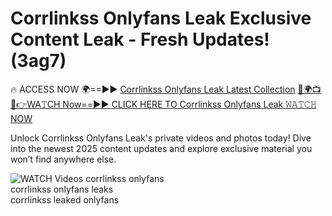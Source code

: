 # Corrlinkss Onlyfans Leak Exclusive Content Leak - Fresh Updates! (3ag7)

🔥 ACCESS NOW 🌍==►► <a href="https://tinyurl.com/3fjeunct" rel="nofollow">Corrlinkss Onlyfans Leak Latest Collection</a></h3>
[🔴🌍📺📱👉WA𝚃CH Now==►► CLICK HERE TO Corrlinkss Onlyfans Leak 𝚆𝙰𝚃𝙲𝙷 NOW](https://tinyurl.com/3fjeunct)

Unlock Corrlinkss Onlyfans Leak's private videos and photos today! Dive into the newest 2025 content updates and explore exclusive material you won’t find anywhere else.


<a href="https://tinyurl.com/3fjeunct" rel="nofollow" data-target="animated-image.originalLink"><img src="https://camo.githubusercontent.com/8a4f000d20f83aca3bf7ec5f350d767afa0574a8a352519fd8cfa583a6f93a33/68747470733a2f2f692e696d6775722e636f6d2f644a486b345a712e676966" alt="WATCH Videos" data-canonical-src="https://i.imgur.com/dJHk4Zq.gif" style="max-width: 100%; display: inline-block;" data-target="animated-image.originalImage"></a>
corrlinkss onlyfans<br>
corrlinkss onlyfans leaks<br>
corrlinkss leaked onlyfans